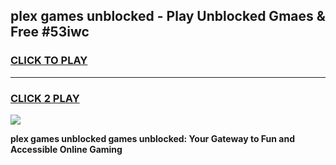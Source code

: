 
## plex games unblocked - Play Unblocked Gmaes & Free #53iwc
<h3>
<a href="https://news.freeplayer.one?title=plex_games_unblocked&ref=03M">CLICK TO PLAY</a></h3>
<hr>

<h3>
<a href="https://news.freeplayer.one?title=plex_games_unblocked&ref=03M">CLICK 2 PLAY</a>
  
</h3>

<a href="https://news.freeplayer.one?title=plex_games_unblocked&ref=03M"><img src="https://clearcache.store/games.png"></a>


**plex games unblocked games unblocked: Your Gateway to Fun and Accessible Online Gaming**
